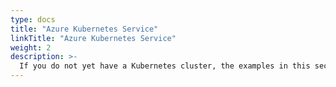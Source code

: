 ```yaml
---
type: docs
title: "Azure Kubernetes Service"
linkTitle: "Azure Kubernetes Service"
weight: 2
description: >-
  If you do not yet have a Kubernetes cluster, the examples in this section walk through creating an AKS cluster to simulate an "on-premises" cluster. Examples are provided for deploying with either Terraform or with an ARM template.
---
```

